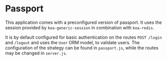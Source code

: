 Passport
========
This application comes with a preconfigured version of passport. It uses the session provided by `koa-generic-session` in combination with `koa-redis`.

It is by default configured for basic authentication on the routes `POST /login` and `/logout` and uses the `User` ORM model, to validate users. The configuration of the strategy can be found in `passport.js`, while the routes may be changed in `server.js`.
